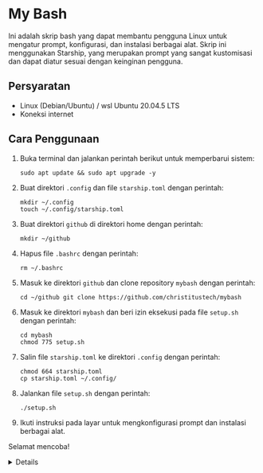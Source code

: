 # My Bash

Ini adalah skrip bash yang dapat membantu pengguna Linux untuk mengatur prompt, konfigurasi, dan instalasi berbagai alat. Skrip ini menggunakan Starship, yang merupakan prompt yang sangat kustomisasi dan dapat diatur sesuai dengan keinginan pengguna.

## Persyaratan

- Linux (Debian/Ubuntu) / wsl Ubuntu 20.04.5 LTS
- Koneksi internet

## Cara Penggunaan

1. Buka terminal dan jalankan perintah berikut untuk memperbarui sistem:

   ```
   sudo apt update && sudo apt upgrade -y
   ```

2. Buat direktori `.config` dan file `starship.toml` dengan perintah:

   ```
   mkdir ~/.config
   touch ~/.config/starship.toml
   ```

3. Buat direktori `github` di direktori home dengan perintah:

   ```
   mkdir ~/github
   ```

4. Hapus file `.bashrc` dengan perintah:

   ```
   rm ~/.bashrc
   ```

5. Masuk ke direktori `github` dan clone repository `mybash` dengan perintah:

   ```
   cd ~/github git clone https://github.com/christitustech/mybash
   ```

6. Masuk ke direktori `mybash` dan beri izin eksekusi pada file `setup.sh` dengan perintah:

   ```
   cd mybash
   chmod 775 setup.sh
   ```

7. Salin file `starship.toml` ke direktori `.config` dengan perintah:

   ```
   chmod 664 starship.toml
   cp starship.toml ~/.config/
   ```

8. Jalankan file `setup.sh` dengan perintah:

   ```
   ./setup.sh
   ```

9. Ikuti instruksi pada layar untuk mengkonfigurasi prompt dan instalasi berbagai alat.

Selamat mencoba!

<details>
# Instalasi Golang

Berikut adalah langkah-langkah instalasi Golang pada sistem operasi Linux:

1. Unduh file instalasi Golang dari situs resmi https://golang.org/dl/

```
wget https://dl.google.com/go/go1.20.2.linux-amd64.tar.gz
```

2. Ekstrak file instalasi yang sudah diunduh

```
sudo tar -xvf go1.20.2.linux-amd64.tar.gz
```

3. Pindahkan direktori Golang ke direktori /usr/local

```
sudo mv go /usr/local
```

4. Tambahkan variabel lingkungan Golang pada file .bashrc

```
sudo nano ~/.bashrc
```

Kemudian tambahkan baris berikut pada akhir file:

```
# Go Global variables
export GOROOT=/usr/local/go
export GOPATH=$HOME/go
export PATH=$GOPATH/bin:$GOROOT/bin:$PATH
```

5. Simpan perubahan pada file .bashrc dengan menekan tombol Ctrl + o, kemudian tekan enter. Keluar dari editor nano dengan menekan tombol Ctrl + x.

6. Muat ulang file .bashrc agar perubahan dapat diterapkan

```
source ~/.bashrc
```

Setelah melakukan langkah-langkah di atas, Golang sudah berhasil diinstal pada sistem operasi Linux yang digunakan.

</details>
